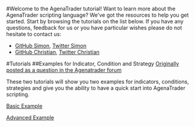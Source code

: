 #Welcome to the AgenaTrader tutorial!
Want to learn more about the AgenaTrader scripting language? We've got the resources to help you get started. Start by browsing the tutorials on the list below.
If you have any questions, feedback for us or you have particular wishes please do not hesitate to contact us:
* [GitHub Simon](@simonpucher), [Twitter Simon](https://twitter.com/SimonPucher)
* [GitHub Christian](@ckovar82), [Twitter Christian](https://twitter.com/ckovar82)

#Tutorials
##Examples for Indicator, Condition and Strategy
[Originally posted as a question in the Agenatrader forum](http://www.tradeescort.com/phpbb_de/viewtopic.php?f=18&t=2680&p=11739)

These two tutorials will show you two examples for indicators, conditions, strategies and give you the ability to have a quick start into AgenaTrader scripting.

[Basic Example](./Example_Indicator_Condition_Strategy_Basic/README.md)

[Advanced Example](./Example_Indicator_Condition_Strategy_Advanced/README.md)
